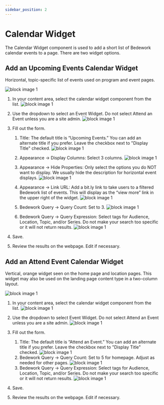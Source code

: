 ```yaml
---
sidebar_position: 2
---
```


# Calendar Widget

The Calendar Widget component is used to add a short list of Bedework calendar events to a page. There are two widget options.

## Add an Upcoming Events Calendar Widget

Horizontal, topic-specific list of events used on program and event pages.

![block image 1](../../img/calendar-widget-1.png)

1. In your content area, select the calendar widget component from the list.
![block image 1](../../img/calendar-widget-2.png)

1. Use the dropdown to select an Event Widget. Do not select Attend an Event unless you are a site admin.
![block image 1](../../img/calendar-widget-3.png)

1. Fill out the form.  

      1. Title: The default title is “Upcoming Events.” You can add an alternate title if you prefer. Leave the checkbox next to "Display Title" checked.
      ![block image 1](../../img/calendar-widget-13.png)

      1. Appearance -> Display Columns: Select 3 columns.
      ![block image 1](../../img/calendar-widget-8.png)
      1. Appearance -> Hide Properties: Only select the options you do NOT want to display. We usually hide the description for horizontal event displays.
      ![block image 1](../../img/calendar-widget-9.png)
      1. Appearance -> Link URL: Add a bit.ly link to take users to a filtered Bedework list of events. This will display as the “view more” link in the upper right of the widget.
      ![block image 1](../../img/calendar-widget-10.png)

      1. Bedework Query -> Query Count: Set to 3.
      ![block image 1](../../img/calendar-widget-11.png)
      1. Bedework Query -> Query Expression: Select tags for Audience, Location, Topic, and/or Series. Do not make your search too specific or it will not return results.
      ![block image 1](../../img/calendar-widget-12.png)

1. Save.

1. Review the results on the webpage. Edit if necessary.

## Add an Attend Event Calendar Widget

Vertical, orange widget seen on the home page and location pages. This widget may also be used on the landing page content type in a two-column layout.

![block image 1](../../img/calendar-widget-4.png)

1. In your content area, select the calendar widget component from the list.
![block image 1](../../img/calendar-widget-5.png)

1. Use the dropdown to select Event Widget. Do not select Attend an Event unless you are a site admin.
![block image 1](../../img/calendar-widget-6.png)

1. Fill out the form.

      1. Title: The default title is “Attend an Event.” You can add an alternate title if you prefer. Leave the checkbox next to "Display Title" checked.
      ![block image 1](../../img/calendar-widget-7.png)
      1. Bedework Query -> Query Count: Set to 5 for homepage. Adjust as needed for other pages.
      ![block image 1](../../img/calendar-widget-14.png)
      1. Bedework Query -> Query Expression: Select tags for Audience, Location, Topic, and/or Series. Do not make your search too specific or it will not return results.
      ![block image 1](../../img/calendar-widget-12.png)

1. Save.

1. Review the results on the webpage. Edit if necessary.

